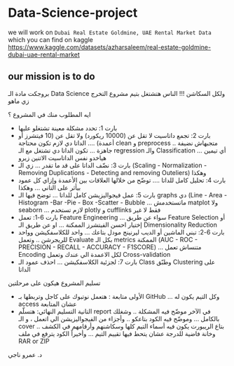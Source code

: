 # Data-Science-project
we will work on `Dubai Real Estate Goldmine, UAE Rental Market Data` which you can find on kaggle https://www.kaggle.com/datasets/azharsaleem/real-estate-goldmine-dubai-uae-rental-market
## our mission is to do 
بروجكت مادة الـ Data Science ولكل السكاشن !!!
الناس هتشتغل بتيم مشروع التخرج زي ماهو

ايه المطلوب منك في المشروع ؟
- بارت 1: تحدد مشكلة معينة تشتغلو عليها
- بارت 2: تجمع داتاسيت لا تقل عن (10000 ريكورد) ولا تقل عن (10 فيتشرز أو أعمدة) .... الداتا دي لازم تكون محتاجة clean و preprocess .. متجبهاش نضيفة جاهزة ... تكون الداتا دي تشتغل مع الـ regression والـ Classification ... أي تيمين هياخدو نفس الداتاسيت الاتنين زيرو
- بارت 3: نضّف الداتا على قد ما تقدر ... زي الـ (Scaling - Normalization - Removing Duplications - Detecting and removing Outeliers) وهكذا
- بارت 4: تحليل كامل للداتا .... توضّح من خلالها العلاقات بين الأعمدة وإزاي كل عمود بيأثر على التاني ... وهكذا
- بارت 5: عمل فيجواليزيشن كامل للداتا ... توضح فيها الـ graphs دي (Line - Area - Histogram -Bar -Pie - Box -Scatter - Bubble ... ماتستخدمش matplot ولا seaborn ... لازم تستخدم plotly و cufflinks فقط لا غير
- بارت 6-1: تعمل Feature Engineering ... سواء عن طريق Feature Selection أو إختيار احسن الفيتشرز الممكنة ... او عن طريق الـ Dimensionality Reduction
- بارت 6-2: تبني الماشين أو الديب ليرنينج مودل بتاعك ... واحد للكلاسفكيشن وواحد للريجرشن .. وتعمل Evaluate بكل الـ metrics الممكنة (AUC - ROC - PRECISION - RECALL - ACCURACY - F1SCORE) ... متنساش تعمل Encoding لكل الاعمدة الي عندك وتعمل Cross-validation
- بارت 7: لجزئية الكلاسفكيشن ... احذف عمود الـ Class وطبّق Clustering على الداتا

تسليم المشروع هيكون على مرحلتين
- الأولى متابعة : هتعمل نوتبوك على كاجل وتربطها بـ GitHub ... وكل التيم يكون له access عشان المتابعة
- التانية التسليم النهائي: هتسلّم report في الآخر موضّح فيه المشكلة .. وشغلك بالكامل ... وموضّح فيه الكود بتاعكو .. وأجزاء من الفيجواليزيشن الي اتعمل ، و الـ cover بتاع الريبورت يكون فيه أسماء التيم كلها وسكاشنهم وأرقامهم في الكشف .. وخانة فاضية للدرجة عشان يتحط فيها تقييم التيم ... وأخيراً الكود يترفع في ملف RAR or ZIP


د. عمرو ناجي
